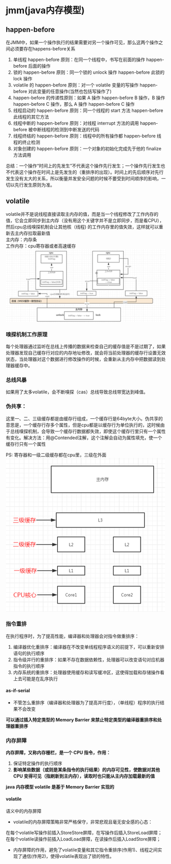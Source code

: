 # jmm(java内存模型)

## happen-before

在JMM中，如果一个操作执行的结果需要对另一个操作可见，那么这两个操作之间必须要存在happens-before关系

1. 单线程 happen-before 原则：在同一个线程中，书写在前面的操作 happen-before 后面的操作
2. 锁的 happen-before 原则：同一个锁的 unlock 操作 happen-before 此锁的 lock 操作
3. volatile 的 happen-before 原则：对一个 volatile 变量的写操作 happen-before 对此变量的任意操作(当然也包括写操作了)
4. happen-before 的传递性原则：如果 A 操作 happen-before B 操作，B 操作 happen-before C 操作，那么 A 操作 happen-before C 操作
5. 线程启动的 happen-before 原则：同一个线程的 start 方法 happen-before 此线程的其它方法
6. 线程中断的 happen-before 原则：对线程 interrupt 方法的调用 happen-before 被中断线程的检测到中断发送的代码
7. 线程终结的 happen-before 原则：线程中的所有操作都 happen-before 线程的终止检测
8. 对象创建的 happen-before 原则：一个对象的初始化完成先于他的 finalize 方法调用

总结：一个操作“时间上的先发生”不代表这个操作先行发生；一个操作先行发生也不代表这个操作在时间上是先发生的（重排序的出现）。时间上的先后顺序对先行发生没有太大的关系，所以衡量并发安全问题的时候不要受到时间顺序的影响，一切以先行发生原则为准。

## volatile

volatile并不是说线程直接读取主内存的值，而是当一个线程修改了工作内存的值，它会立即同步到主内存（没有用这个关键字并不是立即同步，而是看CPU），然后cpu总线嗅探机制会让其他核（线程)
的工作内存里的值失效，这样就可以重新去主内存拉取最新值  
主内存：内存条  
工作内存：cpu寄存器或者高速缓存  
![](../resources/jmm.jpg)

### 嗅探机制工作原理

每个处理器通过监听在总线上传播的数据来检查自己的缓存值是不是过期了，如果处理器发现自己缓存行对应的内存地址修改，就会将当前处理器的缓存行设置无效状态，当处理器对这个数据进行修改操作的时候，会重新从主内存中把数据读到处理器缓存中。

### 总线风暴

如果用了太多volatile，会不断嗅探（cas）总线导致总线带宽达到峰值。

### 伪共享：

这里一、二、三级缓存都是由缓存行组成，一个缓存行是64byte大小。伪共享的意思是，一个缓存行存多个属性，但是cpu都是以缓存行为单位执行的，这时候由于总线嗅探机制，会导致一个缓存行数据都失效，即使这个缓存行里只有一个属性有变化。解决方法：用@Contended注解，这个注解会自动为属性填充，使一个缓存行只有一个属性

PS: 寄存器和一级二级缓存都在cpu里，三级在外面  
![](../resources/jmm1.jpg)

### 指令重排

在执行程序时，为了提高性能，编译器和处理器会对指令做重排序：

1. 编译器优化重排序：编译器在不改变单线程程序语义的前提下，可以重新安排语句的执行顺序
2. 指令级并行的重排序：如果不存在数据依赖性，处理器可以改变语句对应机器指令的执行顺序
3. 内存系统的重排序：处理器使用缓存和读写缓冲区，这使得加载和存储操作看上去可能是在乱序执行

#### as-if-serial

- 不管怎么重排序（编译器和处理器为了提高并行度），（单线程）程序的执行结果不会改变

**可以通过插入特定类型的 Memory Barrier 来禁止特定类型的编译器重排序和处理器重排序**

### 内存屏障

**内存屏障，又称内存栅栏，是一个 CPU 指令，作用：**

1. 保证特定操作的执行顺序
2. **影响某些数据（或则是某条指令的执行结果）的内存可见性，使数据对其他 CPU 变得可见（指刷新到主内存），读取时也只能从主内存加载最新的值**

**java 内存模型 volatile 是基于 Memory Barrier 实现的**

#### volatile

语义中的内存屏障

* volatile的内存屏障策略非常严格保守，非常悲观且毫无安全感的心态：

在每个volatile写操作前插入StoreStore屏障，在写操作后插入StoreLoad屏障；在每个volatile读操作前插入LoadLoad屏障，在读操作后插入LoadStore屏障；

* 内存屏障的作用，避免了volatile变量和其它指令重排序(作用1)、线程之间实现了通信(作用2)，使得volatile表现出了锁的特性。


